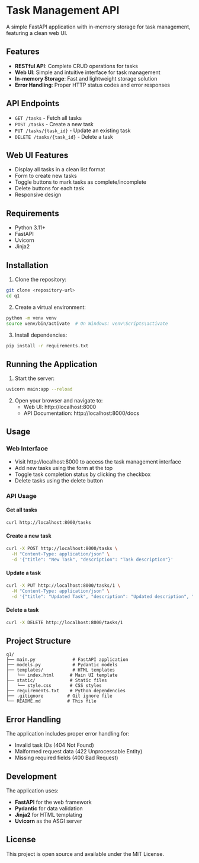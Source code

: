 # Task Management API

A simple FastAPI application with in-memory storage for task management, featuring a clean web UI.

## Features

- **RESTful API**: Complete CRUD operations for tasks
- **Web UI**: Simple and intuitive interface for task management
- **In-memory Storage**: Fast and lightweight storage solution
- **Error Handling**: Proper HTTP status codes and error responses

## API Endpoints

- `GET /tasks` - Fetch all tasks
- `POST /tasks` - Create a new task
- `PUT /tasks/{task_id}` - Update an existing task
- `DELETE /tasks/{task_id}` - Delete a task

## Web UI Features

- Display all tasks in a clean list format
- Form to create new tasks
- Toggle buttons to mark tasks as complete/incomplete
- Delete buttons for each task
- Responsive design

## Requirements

- Python 3.11+
- FastAPI
- Uvicorn
- Jinja2

## Installation

1. Clone the repository:
```bash
git clone <repository-url>
cd q1
```

2. Create a virtual environment:
```bash
python -m venv venv
source venv/bin/activate  # On Windows: venv\Scripts\activate
```

3. Install dependencies:
```bash
pip install -r requirements.txt
```

## Running the Application

1. Start the server:
```bash
uvicorn main:app --reload
```

2. Open your browser and navigate to:
   - Web UI: http://localhost:8000
   - API Documentation: http://localhost:8000/docs

## Usage

### Web Interface
- Visit http://localhost:8000 to access the task management interface
- Add new tasks using the form at the top
- Toggle task completion status by clicking the checkbox
- Delete tasks using the delete button

### API Usage

#### Get all tasks
```bash
curl http://localhost:8000/tasks
```

#### Create a new task
```bash
curl -X POST http://localhost:8000/tasks \
  -H "Content-Type: application/json" \
  -d '{"title": "New Task", "description": "Task description"}'
```

#### Update a task
```bash
curl -X PUT http://localhost:8000/tasks/1 \
  -H "Content-Type: application/json" \
  -d '{"title": "Updated Task", "description": "Updated description", "completed": true}'
```

#### Delete a task
```bash
curl -X DELETE http://localhost:8000/tasks/1
```

## Project Structure

```
q1/
├── main.py              # FastAPI application
├── models.py            # Pydantic models
├── templates/           # HTML templates
│   └── index.html      # Main UI template
├── static/             # Static files
│   └── style.css       # CSS styles
├── requirements.txt    # Python dependencies
├── .gitignore         # Git ignore file
└── README.md          # This file
```

## Error Handling

The application includes proper error handling for:
- Invalid task IDs (404 Not Found)
- Malformed request data (422 Unprocessable Entity)
- Missing required fields (400 Bad Request)

## Development

The application uses:
- **FastAPI** for the web framework
- **Pydantic** for data validation
- **Jinja2** for HTML templating
- **Uvicorn** as the ASGI server

## License

This project is open source and available under the MIT License. 